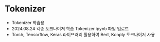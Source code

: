 # Tokenizer
- Tokenizer 학습용
- 2024.08.24 각종 토크나이저 학습 Tokenizer.ipynb 파일 업로드
- Torch, Tensorflow, Keras 라이브러리 활용하여 Bert, Konply 토크나이저 사용
